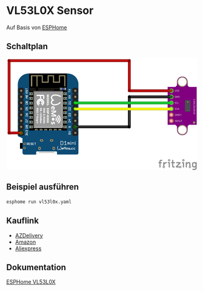# VL53L0X Sensor
Auf Basis von [ESPHome](https://esphome.io/)

## Schaltplan
![VL53L0X Schaltplan](fritzing/vl53l0x_Steckplatine.png)

## Beispiel ausführen
```bash
esphome run vl53l0x.yaml
```
## Kauflink
* [AZDelivery](https://www.az-delivery.de/products/vl53l0x-time-of-flight-tof-laser-abstandssensor)
 * [Amazon](https://www.amazon.de/AZDelivery-VL53L0X-Flight-kompatibel-Arduino/dp/B086V37JJ7)
 * [Aliexpress](https://de.aliexpress.com/item/32853594094.html)


## Dokumentation
[ESPHome VL53L0X](https://esphome.io/components/sensor/vl53l0x.html)